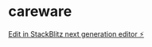 # careware

[Edit in StackBlitz next generation editor ⚡️](https://stackblitz.com/~/github.com/dustinskowronek/careware)